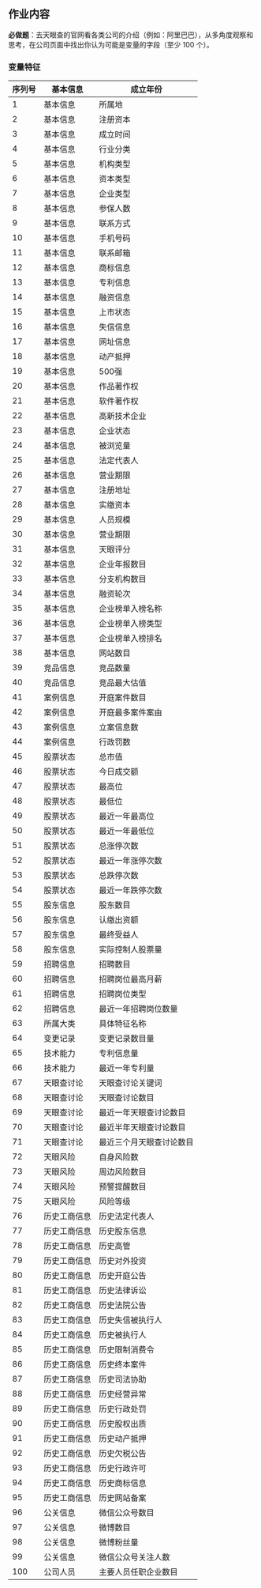 ## 作业内容

**必做题**：去天眼查的官网看各类公司的介绍（例如：阿里巴巴），从多角度观察和思考，在公司页面中找出你认为可能是变量的字段（至少 100 个）。

### 变量特征

| 序列号 | 基本信息     | 成立年份                 |
| ------ | ------------ | ------------------------ |
| 1      | 基本信息     | 所属地                   |
| 2      | 基本信息     | 注册资本                 |
| 3      | 基本信息     | 成立时间                 |
| 4      | 基本信息     | 行业分类                 |
| 5      | 基本信息     | 机构类型                 |
| 6      | 基本信息     | 资本类型                 |
| 7      | 基本信息     | 企业类型                 |
| 8      | 基本信息     | 参保人数                 |
| 9      | 基本信息     | 联系方式                 |
| 10     | 基本信息     | 手机号码                 |
| 11     | 基本信息     | 联系邮箱                 |
| 12     | 基本信息     | 商标信息                 |
| 13     | 基本信息     | 专利信息                 |
| 14     | 基本信息     | 融资信息                 |
| 15     | 基本信息     | 上市状态                 |
| 16     | 基本信息     | 失信信息                 |
| 17     | 基本信息     | 网址信息                 |
| 18     | 基本信息     | 动产抵押                 |
| 19     | 基本信息     | 500强                    |
| 20     | 基本信息     | 作品著作权               |
| 21     | 基本信息     | 软件著作权               |
| 22     | 基本信息     | 高新技术企业             |
| 23     | 基本信息     | 企业状态                 |
| 24     | 基本信息     | 被浏览量                 |
| 25     | 基本信息     | 法定代表人               |
| 26     | 基本信息     | 营业期限                 |
| 27     | 基本信息     | 注册地址                 |
| 28     | 基本信息     | 实缴资本                 |
| 29     | 基本信息     | 人员规模                 |
| 30     | 基本信息     | 营业期限                 |
| 31     | 基本信息     | 天眼评分                 |
| 32     | 基本信息     | 企业年报数目             |
| 33     | 基本信息     | 分支机构数目             |
| 34     | 基本信息     | 融资轮次                 |
| 35     | 基本信息     | 企业榜单入榜名称         |
| 36     | 基本信息     | 企业榜单入榜类型         |
| 37     | 基本信息     | 企业榜单入榜排名         |
| 38     | 基本信息     | 网站数目                 |
| 39     | 竞品信息     | 竞品数量                 |
| 40     | 竞品信息     | 竞品最大估值             |
| 41     | 案例信息     | 开庭案件数目             |
| 42     | 案例信息     | 开庭最多案件案由         |
| 43     | 案例信息     | 立案信息数               |
| 44     | 案例信息     | 行政罚数                 |
| 45     | 股票状态     | 总市值                   |
| 46     | 股票状态     | 今日成交额               |
| 47     | 股票状态     | 最高位                   |
| 48     | 股票状态     | 最低位                   |
| 49     | 股票状态     | 最近一年最高位           |
| 50     | 股票状态     | 最近一年最低位           |
| 51     | 股票状态     | 总涨停次数               |
| 52     | 股票状态     | 最近一年涨停次数         |
| 53     | 股票状态     | 总跌停次数               |
| 54     | 股票状态     | 最近一年跌停次数         |
| 55     | 股东信息     | 股东数目                 |
| 56     | 股东信息     | 认缴出资额               |
| 57     | 股东信息     | 最终受益人               |
| 58     | 股东信息     | 实际控制人股票量         |
| 59     | 招聘信息     | 招聘数目                 |
| 60     | 招聘信息     | 招聘岗位最高月薪         |
| 61     | 招聘信息     | 招聘岗位类型             |
| 62     | 招聘信息     | 最近一年招聘岗位数量     |
| 63     | 所属大类     | 具体特征名称             |
| 64     | 变更记录     | 变更记录数目量           |
| 65     | 技术能力     | 专利信息量               |
| 66     | 技术能力     | 最近一年专利量           |
| 67     | 天眼查讨论   | 天眼查讨论关键词         |
| 68     | 天眼查讨论   | 天眼查讨论数目           |
| 69     | 天眼查讨论   | 最近一年天眼查讨论数目   |
| 70     | 天眼查讨论   | 最近半年天眼查讨论数目   |
| 71     | 天眼查讨论   | 最近三个月天眼查讨论数目 |
| 72     | 天眼风险     | 自身风险数               |
| 73     | 天眼风险     | 周边风险数目             |
| 74     | 天眼风险     | 预警提醒数目             |
| 75     | 天眼风险     | 风险等级                 |
| 76     | 历史工商信息 | 历史法定代表人           |
| 77     | 历史工商信息 | 历史股东信息             |
| 78     | 历史工商信息 | 历史高管                 |
| 79     | 历史工商信息 | 历史对外投资             |
| 80     | 历史工商信息 | 历史开庭公告             |
| 81     | 历史工商信息 | 历史法律诉讼             |
| 82     | 历史工商信息 | 历史法院公告             |
| 83     | 历史工商信息 | 历史失信被执行人         |
| 84     | 历史工商信息 | 历史被执行人             |
| 85     | 历史工商信息 | 历史限制消费令           |
| 86     | 历史工商信息 | 历史终本案件             |
| 87     | 历史工商信息 | 历史司法协助             |
| 88     | 历史工商信息 | 历史经营异常             |
| 89     | 历史工商信息 | 历史行政处罚             |
| 90     | 历史工商信息 | 历史股权出质             |
| 91     | 历史工商信息 | 历史动产抵押             |
| 92     | 历史工商信息 | 历史欠税公告             |
| 93     | 历史工商信息 | 历史行政许可             |
| 94     | 历史工商信息 | 历史商标信息             |
| 95     | 历史工商信息 | 历史网站备案             |
| 96     | 公关信息     | 微信公众号数目           |
| 97     | 公关信息     | 微博数目                 |
| 98     | 公关信息     | 微博粉丝量               |
| 99     | 公关信息     | 微信公众号关注人数       |
| 100    | 公司人员     | 主要人员任职企业数目     |